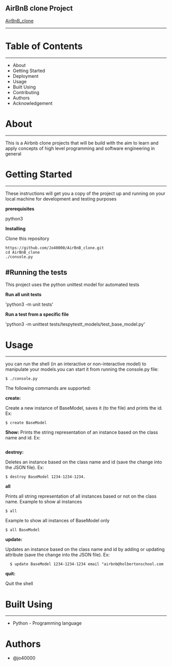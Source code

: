 ## AirBnB clone Project

[AirBnB_clone](https://github.com/Jo40000/AirBnB_clone.git)

---
# Table of Contents
---
* About
* Getting Started
* Deployment
* Usage
* Built Using
* Contributing
* Authors
* Acknowledgement

# About
---
This is a Airbnb clone projects that will be build with the aim to learn and apply concepts of high level programming and software engineering in general

# Getting Started
---

These instructions will get you a copy of the project up and running on your local machine for development and testing purposes 

**prerequisites**

python3

**Installing**

Clone this repository

```
https://github.com/Jo40000/AirBnB_clone.git
cd AirBnB_clone
./console.py
```

#Running the tests
---
This project uses the python unittest model for automated tests 

**Run all unit tests**
 
'python3 -m unit tests'

**Run a test from a specific file**

'python3 -m unittest tests/tespytestt_models/test_base_model.py'

# Usage
---

you can run the shell (in an interactive or non-interactive model) to manipulate your models.you can start it from running the console.py file:

```
$ ./console.py
```

The following commands are supported:

**create:**

Create a new instance of BaseModel, saves it (to the file) and prints the id. Ex:

```
$ create BaseModel
```

**Show:**
Prints the string representation of an instance based on the class name and id. Ex:

```$ show BaseModel 1234-1234-1234.
```

**destroy:**

Deletes an instance based on the class name and id (save the change into the JSON file). Ex:

```
$ destroy BaseModel 1234-1234-1234.
```

**all**

Prints all string representation of all instances based or not on the class name. Example to show al instances

```
$ all
```

Example to show all instances of BaseModel only

```
$ all BaseModel
```

**update:**

Updates an instance based on the class name and id by adding or updating attribute (save the change into the JSON file). Ex:

```
  $ update BaseModel 1234-1234-1234 email "airbnb@holbertonschool.com
```

**quit:**

Quit the shell

# Built Using
---

* Python - Programming language

# Authors

* @jo40000
